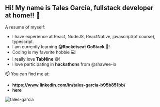 ## Hi! My name is Tales Garcia, fullstack developer at home!! 👋

A resume of myself:

- I have experience at React, NodeJS, ReactNative, javascript(of course), typescript.
- I am currently learning **@Rocketseat GoStack** 🚀!
- Coding is my favorite hobbie 💻!
- I really love **TabNine** 😄!
- I love participating in **hackathons** from @shawee-io

📫 You can find me at:
- **https://www.linkedin.com/in/tales-garcia-b95b851bb/**
- **here**

<p align="left"> <img src="https://komarev.com/ghpvc/?username=tales-garcia&label=Profile%20views&color=2ea44f&style=flat" alt="tales-garcia" /> </p>
